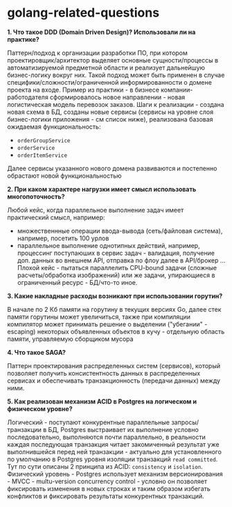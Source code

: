 # golang-related-questions

**1. Что такое DDD (Domain Driven Design)? Использовали ли на практике?**

Паттерн/подход к организации разработки ПО, при котором проектировщик/архитектор
выделяет основные сущности/процессы в автоматизируемой предметной области и реализует дальнейшую бизнес-логику вокруг
них. Такой подход может быть применен в случае специфики/сложности/ограниченной информированности о домене проекта на
входе.
Пример из практики - в бизнесе компании-работодателя сформировалось новое направлении - новая логистическая модель
перевозок заказов. Шаги к реализации - создана новая схема в БД, созданы новые сервисы (сервисы на уровне слоя
бизнес-логики приложения - см список ниже), реализована базовая ожидаемая функциональность:

- `orderGroupService`
- `orderService`
- `orderItemService`

Далее сервисы указанного нового домена развиваются и постепенно обрастают новой функциональностью

**2. При каком характере нагрузки имеет смысл использовать многопоточность?**

Любой кейс, когда параллельное выполнение задач имеет практический смысл, например:
- множественнные операции ввода-вывода (сеть/файловая система), например, посетить 100 урлов
- параллельное выполнение однотипных действий, например, процессинг поступаюших в сервис задач - валидация, получение
  доп. данных во внешнем API, отправка по флоу далее в API/брокер ...
  Плохой кейс - пытаться параллелить CPU-bound задачи (сложные расчеты/обработка изображений) или же задачи, упирающиеся
  в ограниченный ресурс - БД/что-то иное.

**3. Какие накладные расходы возникают при использовании горутин?**

В начале по 2 Кб памяти на горутину в текущих версиях Go, далее стек памяти горутины может увеличиться, также при
компиляции компилятор
может принимать решение о выделении ("убегании" - escaping) некоторых объявленных объектов в кучу - отдельную область
памяти,
управляемую сборщиком мусора

**4. Что такое SAGA?**

Паттерн проектирования распределенных систем (сервисов), который позволяет получить консистентность данных в
распределенных
сервисах и обеспечивать транзакционность (передачи данных) между ними.

**5. Как реализован механизм ACID в Postgres на логическом и физическом уровне?**

Логический - поступают конкурентные параллельные запросы/транзакции в БД, Postgres выстраивает их
выполнение условно последовательно, выполняются почти параллельно, в реальности каждая последующая транзакция читает
закомиченный результат уже выполнившейся перед ней транзакции - актуально для установленного по умолчанию в Postgres
уровня изоляции транзакций `read committed`. Тут по сути описаны 2 принципа из ACID: `consistency` и `isolation`.
Физический уровень - Postgres использует механизм версионирования - MVCC - multu-version concurrency control - условно он
позволяет фиксировать изменения в новых строках и таким образом избегать конфликтов и фиксировать результаты конкурентных транзакций.
